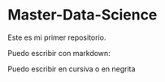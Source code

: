 # Master-Data-Science

Este es mi primer repositorio.

Puedo escribir con markdown:

Puedo escribir en cursiva o en negrita

